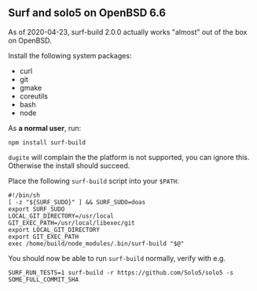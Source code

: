 ## Surf and solo5 on OpenBSD 6.6

As of 2020-04-23, surf-build 2.0.0 actually works "almost" out of the box on OpenBSD.

Install the following system packages:
- curl
- git
- gmake
- coreutils
- bash
- node

As **a normal user**, run:

```
npm install surf-build
```

`dugite` will complain the the platform is not supported, you can ignore this. Otherwise the install should succeed.

Place the following `surf-build` script into your `$PATH`:

```
#!/bin/sh
[ -z "${SURF_SUDO}" ] && SURF_SUDO=doas
export SURF_SUDO
LOCAL_GIT_DIRECTORY=/usr/local
GIT_EXEC_PATH=/usr/local/libexec/git
export LOCAL_GIT_DIRECTORY
export GIT_EXEC_PATH
exec /home/build/node_modules/.bin/surf-build "$@"

```

You should now be able to run `surf-build` normally, verify with e.g.

```
SURF_RUN_TESTS=1 surf-build -r https://github.com/Solo5/solo5 -s SOME_FULL_COMMIT_SHA
```
